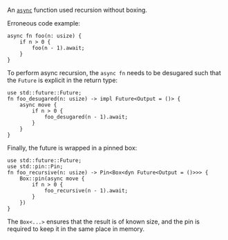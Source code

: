 An [`async`] function used recursion without boxing.

Erroneous code example:

```edition2018,compile_fail,E0733
async fn foo(n: usize) {
    if n > 0 {
        foo(n - 1).await;
    }
}
```

To perform async recursion, the `async fn` needs to be desugared such that the
`Future` is explicit in the return type:

```edition2018,compile_fail,E0720
use std::future::Future;
fn foo_desugared(n: usize) -> impl Future<Output = ()> {
    async move {
        if n > 0 {
            foo_desugared(n - 1).await;
        }
    }
}
```

Finally, the future is wrapped in a pinned box:

```edition2018
use std::future::Future;
use std::pin::Pin;
fn foo_recursive(n: usize) -> Pin<Box<dyn Future<Output = ()>>> {
    Box::pin(async move {
        if n > 0 {
            foo_recursive(n - 1).await;
        }
    })
}
```

The `Box<...>` ensures that the result is of known size, and the pin is
required to keep it in the same place in memory.

[`async`]: https://doc.rust-lang.org/std/keyword.async.html
